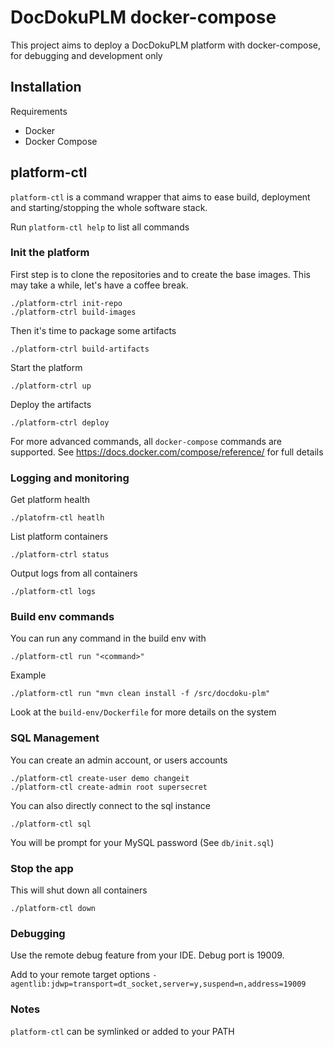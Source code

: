 # DocDokuPLM docker-compose

This project aims to deploy a DocDokuPLM platform with docker-compose, for debugging and development only

## Installation

Requirements

* Docker
* Docker Compose

## platform-ctl

`platform-ctl` is a command wrapper that aims to ease build, deployment and starting/stopping the whole software stack.

Run `platform-ctl help` to list all commands

### Init the platform

First step is to clone the repositories and to create the base images. This may take a while, let's have a coffee break.

	./platform-ctrl init-repo
	./platform-ctrl build-images

Then it's time to package some artifacts

    ./platform-ctrl build-artifacts

Start the platform

	./platform-ctrl up

Deploy the artifacts

	./platform-ctrl deploy

For more advanced commands, all `docker-compose` commands are supported. See https://docs.docker.com/compose/reference/ for full details

### Logging and monitoring

Get platform health

	./platofrm-ctl heatlh

List platform containers

	./platform-ctrl status

Output logs from all containers

	./platform-ctl logs

### Build env commands

You can run any command in the build env with

	./platform-ctl run "<command>"

Example

	./platform-ctl run "mvn clean install -f /src/docdoku-plm"

Look at the `build-env/Dockerfile` for more details on the system

### SQL Management

You can create an admin account, or users accounts

	./platform-ctl create-user demo changeit
	./platform-ctl create-admin root supersecret

You can also directly connect to the sql instance

	./platform-ctl sql

You will be prompt for your MySQL password (See `db/init.sql`)

### Stop the app

This will shut down all containers

	./platform-ctl down

### Debugging

Use the remote debug feature from your IDE. Debug port is 19009.

Add to your remote target options `-agentlib:jdwp=transport=dt_socket,server=y,suspend=n,address=19009`

### Notes

`platform-ctl` can be symlinked or added to your PATH